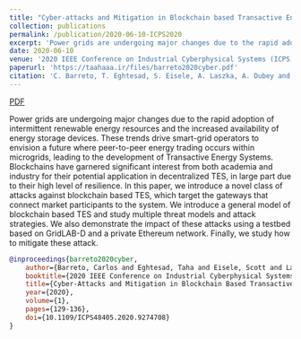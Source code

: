 ```yaml
---
title: "Cyber-attacks and Mitigation in Blockchain based Transactive Energy Systems"
collection: publications
permalink: /publication/2020-06-10-ICPS2020
excerpt: 'Power grids are undergoing major changes due to the rapid adoption of intermittent renewable energy resources and the increased availability of energy storage devices. These trends drive smart-grid operators to envision a future where peer-to-peer energy trading occurs within microgrids, leading to the development of Transactive Energy Systems. Blockchains have garnered significant interest from both academia and industry for their potential application in decentralized TES, in large part due to their high level of resilience. In this paper, we introduce a novel class of attacks against blockchain based TES, which target the gateways that connect market participants to the system. We introduce a general model of blockchain based TES and study multiple threat models and attack strategies. We also demonstrate the impact of these attacks using a testbed based on GridLAB-D and a private Ethereum network. Finally, we study how to mitigate these attack.'
date: 2020-06-10
venue: '2020 IEEE Conference on Industrial Cyberphysical Systems (ICPS)'
paperurl: 'https://taahaaa.ir/files/barreto2020cyber.pdf'
citation: 'C. Barreto, T. Eghtesad, S. Eisele, A. Laszka, A. Dubey and X. Koutsoukos, &quot;Cyber-Attacks and Mitigation in Blockchain Based Transactive Energy Systems,&quot; 2020 IEEE Conference on Industrial Cyberphysical Systems (ICPS), Tampere, Finland, 2020, pp. 129-136, doi: 10.1109/ICPS48405.2020.9274708.'
---
```


<a href='{{site.url}}/files/barreto2020cyber.pdf' class='btn' title='Download PDF'><i class='fab fa-file-pdf'></i><span> PDF</span></a>

Power grids are undergoing major changes due to the rapid adoption of intermittent renewable energy resources and the increased availability of energy storage devices. These trends drive smart-grid operators to envision a future where peer-to-peer energy trading occurs within microgrids, leading to the development of Transactive Energy Systems. Blockchains have garnered significant interest from both academia and industry for their potential application in decentralized TES, in large part due to their high level of resilience. In this paper, we introduce a novel class of attacks against blockchain based TES, which target the gateways that connect market participants to the system. We introduce a general model of blockchain based TES and study multiple threat models and attack strategies. We also demonstrate the impact of these attacks using a testbed based on GridLAB-D and a private Ethereum network. Finally, we study how to mitigate these attack.

```bibtex
@inproceedings{barreto2020cyber,
	author={Barreto, Carlos and Eghtesad, Taha and Eisele, Scott and Laszka, Aron and Dubey, Abhishek and Koutsoukos, Xenofon},
	booktitle={2020 IEEE Conference on Industrial Cyberphysical Systems (ICPS)}, 
	title={Cyber-Attacks and Mitigation in Blockchain Based Transactive Energy Systems}, 
	year={2020},
	volume={1},
	pages={129-136},
	doi={10.1109/ICPS48405.2020.9274708}
}
```